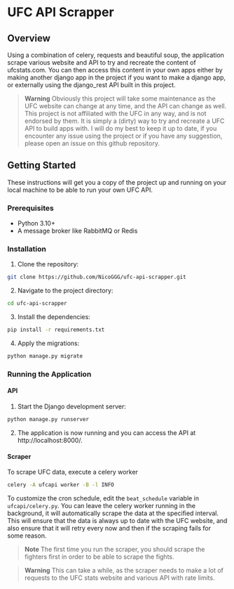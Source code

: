# UFC API Scrapper
## Overview

Using a combination of celery, requests and beautiful soup, the application scrape various website and API to try and recreate the content of ufcstats.com. You can then access this content in your own apps either by making another django app in the project if you want to make a django app, or externally using the django_rest API built in this project.

> **Warning**
Obviously this project will take some maintenance as the UFC website can change at any time, and the API can change as well. This project is not affiliated with the UFC in any way, and is not endorsed by them. It is simply a (dirty) way to try and recreate a UFC API to build apps with.
I will do my best to keep it up to date, if you encounter any issue using the project or if you have any suggestion, please open an issue on this github repository.

## Getting Started
These instructions will get you a copy of the project up and running on your local machine to be able to run your own UFC API.

### Prerequisites
- Python 3.10+
- A message broker like RabbitMQ or Redis

### Installation
1. Clone the repository:
```bash
git clone https://github.com/NicoGGG/ufc-api-scrapper.git
```
2. Navigate to the project directory:
```bash
cd ufc-api-scrapper
```
3. Install the dependencies:
```bash
pip install -r requirements.txt
```
4. Apply the migrations:
```bash
python manage.py migrate
```

### Running the Application

#### API

1. Start the Django development server:
```bash
python manage.py runserver
```
2. The application is now running and you can access the API at http://localhost:8000/.

#### Scraper
To scrape UFC data, execute a celery worker
```bash
celery -A ufcapi worker -B -l INFO
```

To customize the cron schedule, edit the `beat_schedule` variable in `ufcapi/celery.py`.
You can leave the celery worker running in the background, it will automatically scrape the data at the specified interval. This will ensure that the data is always up to date with the UFC website, and also ensure that it will retry every now and then if the scraping fails for some reason.

> **Note** 
The first time you run the scraper, you should scrape the fighters first in order to be able to scrape the fights.

> **Warning**
This can take a while, as the scraper needs to make a lot of requests to the UFC stats website and various API with rate limits.
